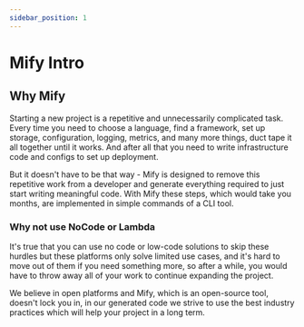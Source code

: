 ```yaml
---
sidebar_position: 1
---
```


# Mify Intro

## Why Mify

Starting a new project is a repetitive and unnecessarily complicated task.
Every time you need to choose a language, find a framework, set up storage,
configuration, logging, metrics, and many more things, duct tape it all
together until it works. And after all that you need to write infrastructure
code and configs to set up deployment.

But it doesn't have to be that way - Mify is designed to remove this repetitive
work from a developer and generate everything required to just start writing
meaningful code. With Mify these steps, which would take you months, are
implemented in simple commands of a CLI tool.

### Why not use NoCode or Lambda

It's true that you can use no code or low-code solutions to skip these hurdles
but these platforms only solve limited use cases, and it's hard to move out of
them if you need something more, so after a while, you would have to throw away
all of your work to continue expanding the project.

We believe in open platforms and Mify, which is an open-source tool, doesn't
lock you in, in our generated code we strive to use the best industry practices
which will help your project in a long term.
